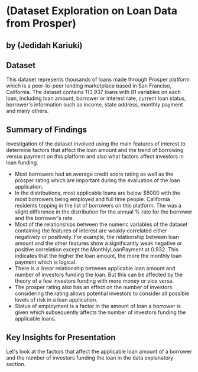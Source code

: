 # (Dataset Exploration on Loan Data from Prosper)
## by (Jedidah Kariuki)


## Dataset

This dataset represents thousands of loans made through Prosper platform which is a peer-to-peer lending marketplace based in San Franciso, California. The dataset contains 113,937 loans with 81 variables on each loan, including loan amount, borrower or interest rate, current loan status, borrower's information such as income, state address, monthly payment and many others.


## Summary of Findings
Investigation of the dataset involved using the main features of interest to determine factors that affect the loan amount and the trend of borrowing versus payment on this platform and also what factors affect investors in loan funding.

* Most borrowers had an average credit score rating as well as the prosper rating which are important during the evaluation of the loan application.
* In the distributions, most applicable loans are below $5000 with the most borrowers being employed and full time people. California residents topping in the list of borrowers on this platform. The was a slight difference in the distribution for the annual % rate for the borrower and the borrower's rate.
* Most of the relationships between the numeric variables of the dataset containing the features of interest are weakly correlated either negatively or positively. For example, the relationship between loan amount and the other features show a significantly weak negative or positive correlation except the MonthlyLoanPayment at 0.932. This indicates that the higher the loan amount, the more the monthly loan payment which is logical.
* There is a linear relationship between applicable loan amount and number of investors funding the loan. But this can be affected by the theory of a few investors funding with more money or vice versa.
* The prosper rating also has an effect on the number of investors considering the rating allows potential investors to consider all possible levels of risk in a loan application.
* Status of employment is a factor in the amount of loan a borrower is given which subsequently affects the number of investors funding the applicable loans.

## Key Insights for Presentation

Let's look at the factors that affect the applicable loan amount of a borrower and the number of investors funding the loan in the data explanatory section.
